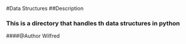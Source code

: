 #Data Structures
##Description
### This is a directory that handles th data structures in python
####@Author Wilfred

